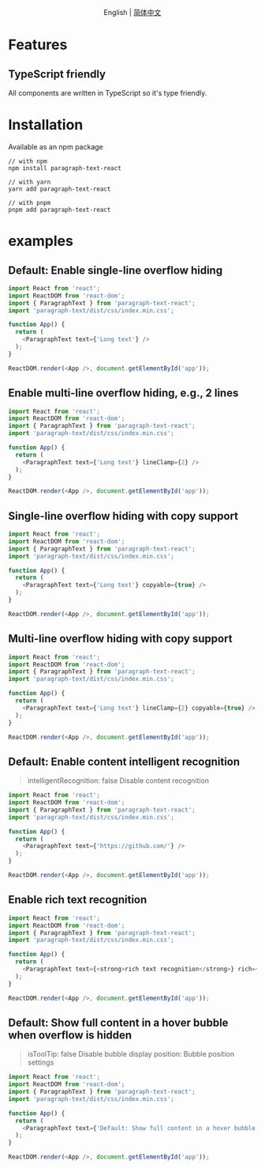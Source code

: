 <div align="center">

English | [简体中文](./README.zh-CN.md)

</div>

# Features

## TypeScript friendly

All components are written in TypeScript so it's type friendly.

# Installation
Available as an npm package

```shell
// with npm
npm install paragraph-text-react

// with yarn
yarn add paragraph-text-react

// with pnpm
pnpm add paragraph-text-react

```

# examples

## Default: Enable single-line overflow hiding
```ts
import React from 'react';
import ReactDOM from 'react-dom';
import { ParagraphText } from 'paragraph-text-react';
import 'paragraph-text/dist/css/index.min.css';

function App() {
  return (
    <ParagraphText text={'Long text'} />
  );
}

ReactDOM.render(<App />, document.getElementById('app'));

```

## Enable multi-line overflow hiding, e.g., 2 lines

```ts
import React from 'react';
import ReactDOM from 'react-dom';
import { ParagraphText } from 'paragraph-text-react';
import 'paragraph-text/dist/css/index.min.css';

function App() {
  return (
    <ParagraphText text={'Long text'} lineClamp={2} />
  );
}

ReactDOM.render(<App />, document.getElementById('app'));

```

## Single-line overflow hiding with copy support

```ts
import React from 'react';
import ReactDOM from 'react-dom';
import { ParagraphText } from 'paragraph-text-react';
import 'paragraph-text/dist/css/index.min.css';

function App() {
  return (
    <ParagraphText text={'Long text'} copyable={true} />
  );
}

ReactDOM.render(<App />, document.getElementById('app'));

```

## Multi-line overflow hiding with copy support

```ts
import React from 'react';
import ReactDOM from 'react-dom';
import { ParagraphText } from 'paragraph-text-react';
import 'paragraph-text/dist/css/index.min.css';

function App() {
  return (
    <ParagraphText text={'Long text'} lineClamp={2} copyable={true} />
  );
}

ReactDOM.render(<App />, document.getElementById('app'));

```

## Default: Enable content intelligent recognition
> intelligentRecognition: false Disable content recognition

```ts
import React from 'react';
import ReactDOM from 'react-dom';
import { ParagraphText } from 'paragraph-text-react';
import 'paragraph-text/dist/css/index.min.css';

function App() {
  return (
    <ParagraphText text={'https://github.com/'} />
  );
}

ReactDOM.render(<App />, document.getElementById('app'));

```

## Enable rich text recognition

```ts
import React from 'react';
import ReactDOM from 'react-dom';
import { ParagraphText } from 'paragraph-text-react';
import 'paragraph-text/dist/css/index.min.css';

function App() {
  return (
    <ParagraphText text={<strong>rich text recognition</strong>} rich={true} />
  );
}

ReactDOM.render(<App />, document.getElementById('app'));

```

## Default: Show full content in a hover bubble when overflow is hidden
> isToolTip: false Disable bubble display
 position: Bubble position settings

```ts
import React from 'react';
import ReactDOM from 'react-dom';
import { ParagraphText } from 'paragraph-text-react';
import 'paragraph-text/dist/css/index.min.css';

function App() {
  return (
    <ParagraphText text={'Default: Show full content in a hover bubble when overflow is hidden'} />
  );
}

ReactDOM.render(<App />, document.getElementById('app'));

```